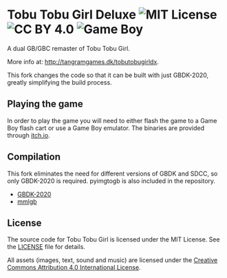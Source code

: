 # Tobu Tobu Girl Deluxe ![MIT License](https://img.shields.io/badge/license-MIT%20License-blue.svg) ![CC BY 4.0](https://img.shields.io/badge/license-CC%20BY%204.0-blue.svg) ![Game Boy](https://img.shields.io/badge/platform-Game%20Boy-blue.svg)

A dual GB/GBC remaster of Tobu Tobu Girl.

More info at: http://tangramgames.dk/tobutobugirldx.

This fork changes the code so that it can be built with just GBDK-2020, greatly simplifying the build process.

## Playing the game

In order to play the game you will need to either flash the game to a Game Boy flash cart or use a Game Boy emulator. The binaries are provided through [itch.io](https://tangramgames.itch.io/tobutobugirldx).

## Compilation
This fork eliminates the need for different versions of GBDK and SDCC, so only GBDK-2020 is required. pyimgtogb is also included in the repository.

* [GBDK-2020](https://github.com/gbdk-2020/gbdk-2020)
* [mmlgb](https://github.com/SimonLarsen/mmlgb)

## License

The source code for Tobu Tobu Girl is licensed under the MIT License. See the [LICENSE](LICENSE) file for details.

All assets (images, text, sound and music) are licensed under the [Creative Commons Attribution 4.0 International License](http://creativecommons.org/licenses/by/4.0/).
